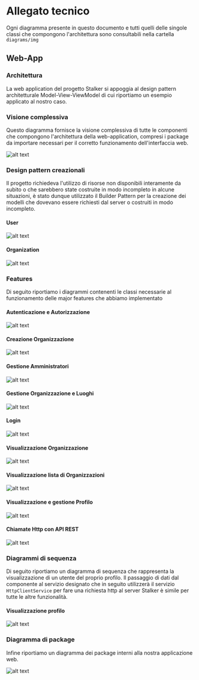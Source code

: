 # Allegato tecnico

Ogni diagramma presente in questo documento e tutti quelli delle singole classi che compongono l'architettura sono consultabili nella cartella `diagrams/img`

## Web-App

### Architettura

La web application del progetto Stalker si appoggia al design pattern architetturale Model-View-ViewModel di cui riportiamo un esempio applicato al nostro caso.

### Visione complessiva

Questo diagramma fornisce la visione complessiva di tutte le componenti che compongono l'architettura della web-application, compresi i package da importare necessari per il corretto funzionamento dell'interfaccia web.

![alt text](./diagrams/out/class_diagram/Class%20Diagram.png)

### Design pattern creazionali

Il progetto richiedeva l'utilizzo di risorse non disponibili interamente da subito o che sarebbero state costruite in modo incompleto in alcune situazioni, è stato dunque utilizzato il Builder Pattern per la creazione dei modelli che dovevano essere richiesti dal server o costruiti in modo incompleto.

#### User

![alt text](./diagrams/out/design-pattern/userbuilderpattern/User%20builder%20design%20pattern%20diagram.png)

#### Organization

![alt text](./diagrams/out/design-pattern/OrganizationBuilderPattern/Organization%20builder%20design%20pattern%20diagram.png)

### Features

Di seguito riportiamo i diagrammi contenenti le classi necessarie al funzionamento delle major features che abbiamo implementato

#### Autenticazione e Autorizzazione

![alt text](./diagrams/out/features/authentication/authentication%20and%20authorization%20classes.png)

#### Creazione Organizzazione

![alt text](./diagrams/out/features/createorganization/create%20organization%20classes.png)

#### Gestione Amministratori

![alt text](./diagrams/out/features/editadministrator/edit%20administrators.png)

#### Gestione Organizzazione e Luoghi

![alt text](./diagrams/out/features/editorganization/Edit%20Organization%20classes.png)

#### Login

![alt text](./diagrams/out/features/home/Home%20classes.png)

#### Visualizzazione Organizzazione

![alt text](./diagrams/out/features/organization/organization%20classes.png)

#### Visualizzazione lista di Organizzazioni

![alt text](./diagrams/out/features/organizations/organizations%20classes.png)

#### Visualizzazione e gestione Profilo

![alt text](./diagrams/out/features/profile/profile%20classes.png)

#### Chiamate Http con API REST

![alt text](./diagrams/out/features/services/http%20calls%20to%20API%20through%20services%20diagram.png)

### Diagrammi di sequenza

Di seguito riportiamo un diagramma di sequenza che rappresenta la visualizzazione di un utente del proprio profilo. Il passaggio di dati dal componente al servizio designato che in seguito utilizzerà il servizio `HttpClientService` per fare una richiesta http al server Stalker è simile per tutte le altre funzionalità.

#### Visualizzazione profilo

![alt text](./diagrams/img/docs/diagrams/sequences/showprofile/profile%20sequence%20diagram.png)

### Diagramma di package

Infine riportiamo un diagramma dei package interni alla nostra applicazione web.

![alt text](./diagrams/out/package-diagram/Package%20Diagram.png)
